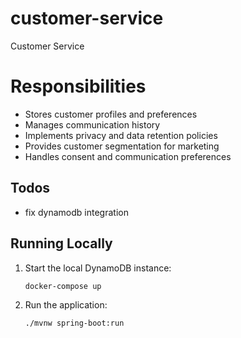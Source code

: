 # customer-service
Customer Service

# Responsibilities
- Stores customer profiles and preferences
- Manages communication history
- Implements privacy and data retention policies
- Provides customer segmentation for marketing
- Handles consent and communication preferences

## Todos
- fix dynamodb integration

## Running Locally

1. Start the local DynamoDB instance:
   ```bash
   docker-compose up
   ```

2. Run the application:
   ```bash
   ./mvnw spring-boot:run
   ```
